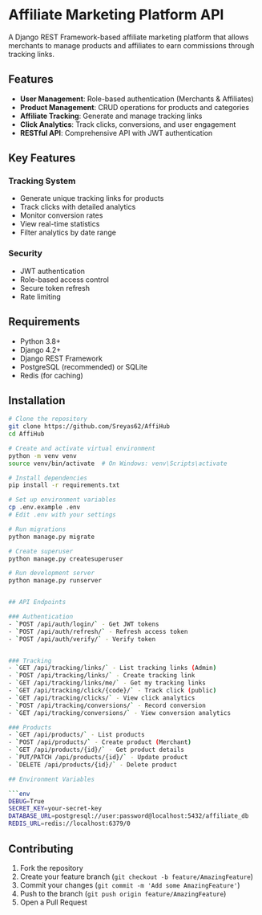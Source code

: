 
# Affiliate Marketing Platform API

A Django REST Framework-based affiliate marketing platform that allows merchants to manage products and affiliates to earn commissions through tracking links.

## Features

- **User Management**: Role-based authentication (Merchants & Affiliates)
- **Product Management**: CRUD operations for products and categories
- **Affiliate Tracking**: Generate and manage tracking links
- **Click Analytics**: Track clicks, conversions, and user engagement
- **RESTful API**: Comprehensive API with JWT authentication

## Key Features

### Tracking System

- Generate unique tracking links for products
- Track clicks with detailed analytics
- Monitor conversion rates
- View real-time statistics
- Filter analytics by date range

### Security

- JWT authentication
- Role-based access control
- Secure token refresh
- Rate limiting

## Requirements

- Python 3.8+
- Django 4.2+
- Django REST Framework
- PostgreSQL (recommended) or SQLite
- Redis (for caching)

## Installation

```bash
# Clone the repository
git clone https://github.com/Sreyas62/AffiHub
cd AffiHub

# Create and activate virtual environment
python -m venv venv
source venv/bin/activate  # On Windows: venv\Scripts\activate

# Install dependencies
pip install -r requirements.txt

# Set up environment variables
cp .env.example .env
# Edit .env with your settings

# Run migrations
python manage.py migrate

# Create superuser
python manage.py createsuperuser

# Run development server
python manage.py runserver


## API Endpoints

### Authentication
- `POST /api/auth/login/` - Get JWT tokens
- `POST /api/auth/refresh/` - Refresh access token
- `POST /api/auth/verify/` - Verify token


### Tracking
- `GET /api/tracking/links/` - List tracking links (Admin)
- `POST /api/tracking/links/` - Create tracking link
- `GET /api/tracking/links/me/` - Get my tracking links
- `GET /api/tracking/click/{code}/` - Track click (public)
- `GET /api/tracking/clicks/` - View click analytics
- `POST /api/tracking/conversions/` - Record conversion
- `GET /api/tracking/conversions/` - View conversion analytics

### Products
- `GET /api/products/` - List products
- `POST /api/products/` - Create product (Merchant)
- `GET /api/products/{id}/` - Get product details
- `PUT/PATCH /api/products/{id}/` - Update product
- `DELETE /api/products/{id}/` - Delete product

## Environment Variables

```env
DEBUG=True
SECRET_KEY=your-secret-key
DATABASE_URL=postgresql://user:password@localhost:5432/affiliate_db
REDIS_URL=redis://localhost:6379/0
```

## Contributing

1. Fork the repository
2. Create your feature branch (`git checkout -b feature/AmazingFeature`)
3. Commit your changes (`git commit -m 'Add some AmazingFeature'`)
4. Push to the branch (`git push origin feature/AmazingFeature`)
5. Open a Pull Request

